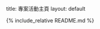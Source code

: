 title: 專案活動主頁 layout: default

<!-- Jekyll Include：將 README.md 的內容渲染到此處 -->

{% include_relative README.md %}
